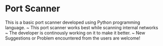 # Port Scanner
This is a basic port scanner developed using Python programming language.
~ This port scanner works best while scanning internal networks
~ The developer is continously working on it to make it better.
~ New Suggestions or Problem encountered from the users are welcome!
